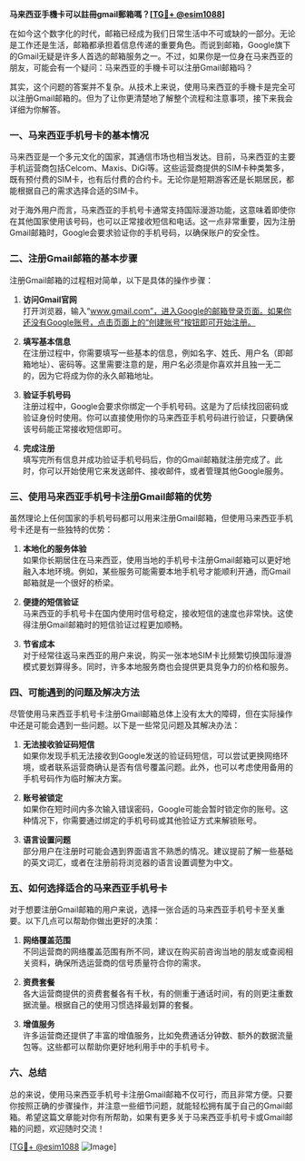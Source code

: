 **马来西亚手機卡可以註冊gmail郵箱嗎？[[TG💪+ @esim1088](https://t.me/s/esim1088)]**

在如今这个数字化的时代，邮箱已经成为我们日常生活中不可或缺的一部分。无论是工作还是生活，邮箱都承担着信息传递的重要角色。而说到邮箱，Google旗下的Gmail无疑是许多人首选的邮箱服务之一。不过，如果你是一位身在马来西亚的朋友，可能会有一个疑问：马来西亚的手機卡可以注册Gmail邮箱吗？

其实，这个问题的答案并不复杂。从技术上来说，使用马来西亚的手機卡是完全可以注册Gmail邮箱的。但为了让你更清楚地了解整个流程和注意事项，接下来我会详细为你解答。

### 一、马来西亚手机号卡的基本情况

马来西亚是一个多元文化的国家，其通信市场也相当发达。目前，马来西亚的主要手机运营商包括Celcom、Maxis、DiGi等。这些运营商提供的SIM卡种类繁多，既有预付费的SIM卡，也有后付费的合约卡。无论你是短期游客还是长期居民，都能根据自己的需求选择合适的SIM卡。

对于海外用户而言，马来西亚的手机号卡通常支持国际漫游功能，这意味着即使你在其他国家使用该号码，也可以正常接收短信和电话。这一点非常重要，因为注册Gmail邮箱时，Google会要求验证你的手机号码，以确保账户的安全性。

### 二、注册Gmail邮箱的基本步骤

注册Gmail邮箱的过程相对简单，以下是具体的操作步骤：

1. **访问Gmail官网**  
   打开浏览器，输入“www.gmail.com”，进入Google的邮箱登录页面。如果你还没有Google账号，点击页面上的“创建账号”按钮即可开始注册。

2. **填写基本信息**  
   在注册过程中，你需要填写一些基本的信息，例如名字、姓氏、用户名（即邮箱地址）、密码等。这里需要注意的是，用户名必须是你喜欢并且独一无二的，因为它将成为你的永久邮箱地址。

3. **验证手机号码**  
   注册过程中，Google会要求你绑定一个手机号码。这是为了后续找回密码或验证身份时使用。你可以直接使用你的马来西亚手机号码进行验证，只要确保该号码能正常接收短信即可。

4. **完成注册**  
   填写完所有信息并成功验证手机号码后，你的Gmail邮箱就注册完成了。此时，你可以开始使用它来发送邮件、接收邮件，或者管理其他Google服务。

### 三、使用马来西亚手机号卡注册Gmail邮箱的优势

虽然理论上任何国家的手机号码都可以用来注册Gmail邮箱，但使用马来西亚手机号卡还是有一些独特的优势：

1. **本地化的服务体验**  
   如果你长期居住在马来西亚，使用当地的手机号卡注册Gmail邮箱可以更好地融入本地环境。例如，某些服务可能需要本地手机号才能顺利开通，而Gmail邮箱就是一个很好的桥梁。

2. **便捷的短信验证**  
   马来西亚的手机号卡在国内使用时信号稳定，接收短信的速度也非常快。这使得注册Gmail邮箱时的短信验证过程更加顺畅。

3. **节省成本**  
   对于经常往返马来西亚的用户来说，购买一张本地SIM卡比频繁切换国际漫游模式要划算得多。同时，许多本地服务商也会提供更具竞争力的价格和服务。

### 四、可能遇到的问题及解决方法

尽管使用马来西亚手机号卡注册Gmail邮箱总体上没有太大的障碍，但在实际操作中还是可能会遇到一些问题。以下是一些常见问题及其解决办法：

1. **无法接收验证码短信**  
   如果你发现手机无法接收到Google发送的验证码短信，可以尝试更换网络环境，或者联系运营商确认是否有信号覆盖问题。此外，也可以考虑使用备用的手机号码作为临时解决方案。

2. **账号被锁定**  
   如果你在短时间内多次输入错误密码，Google可能会暂时锁定你的账号。这种情况下，你需要通过绑定的手机号码或其他验证方式来解锁账号。

3. **语言设置问题**  
   部分用户在注册时可能会遇到界面语言不熟悉的情况。建议提前了解一些基础的英文词汇，或者在注册前将浏览器的语言设置调整为中文。

### 五、如何选择适合的马来西亚手机号卡

对于想要注册Gmail邮箱的用户来说，选择一张合适的马来西亚手机号卡至关重要。以下几点可以帮助你做出更好的决策：

1. **网络覆盖范围**  
   不同运营商的网络覆盖范围有所不同，建议在购买前咨询当地的朋友或查阅相关资料，确保所选运营商的信号质量符合你的需求。

2. **资费套餐**  
   各大运营商提供的资费套餐各有千秋，有的侧重于通话时间，有的则更注重数据流量。根据自己的使用习惯选择最划算的套餐。

3. **增值服务**  
   许多运营商还提供了丰富的增值服务，比如免费通话分钟数、额外的数据流量包等。这些都可以帮助你更好地利用手中的手机号卡。

### 六、总结

总的来说，使用马来西亚手机号卡注册Gmail邮箱不仅可行，而且非常方便。只要你按照正确的步骤操作，并注意一些细节问题，就能轻松拥有属于自己的Gmail邮箱。希望这篇文章能对你有所帮助，如果有更多关于马来西亚手机号卡或Gmail邮箱的问题，欢迎随时交流！

[[TG💪+ @esim1088](https://t.me/s/esim1088) ![Image](https://i.postimg.cc/4NQfJmqS/Snipaste-2025-05-13-00-14-12.png)]